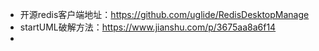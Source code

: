 - 开源redis客户端地址：https://github.com/uglide/RedisDesktopManage
- startUML破解方法：https://www.jianshu.com/p/3675aa8a6f14
- 

